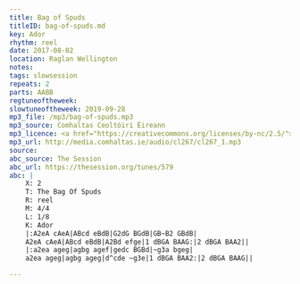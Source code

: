 ```yaml
---
title: Bag of Spuds
titleID: bag-of-spuds.md
key: Ador
rhythm: reel
date: 2017-08-02
location: Raglan Wellington
notes:
tags: slowsession
repeats: 2
parts: AABB
regtuneoftheweek:
slowtuneoftheweek: 2019-09-28
mp3_file: /mp3/bag-of-spuds.mp3
mp3_source: Comhaltas Ceoltóirí Éireann
mp3_licence: <a href="https://creativecommons.org/licenses/by-nc/2.5/">CC-BY-NC-2.5</a>
mp3_url: http://media.comhaltas.ie/audio/cl267/cl267_1.mp3
source:
abc_source: The Session
abc_url: https://thesession.org/tunes/579
abc: |
    X: 2
    T: The Bag Of Spuds
    R: reel
    M: 4/4
    L: 1/8
    K: Ador
    |:A2eA cAeA|ABcd eBdB|G2dG BGdB|GB~B2 GBdB|
    A2eA cAeA|ABcd eBdB|A2Bd efge|1 dBGA BAAG:|2 dBGA BAA2||
    |:a2ea ageg|agbg agef|gedc BGBd|~g3a bgeg|
    a2ea ageg|agbg ageg|d^cde ~g3e|1 dBGA BAA2:|2 dBGA BAAG||

---
```

